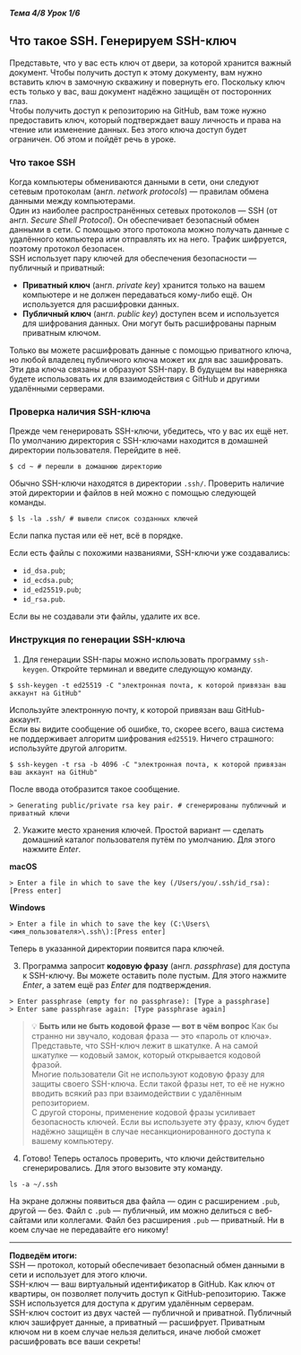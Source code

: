 __*Тема 4/8 Урок 1/6*__  
## Что такое SSH. Генерируем SSH-ключ
Представьте, что у вас есть ключ от двери, за которой хранится важный документ. Чтобы получить доступ к этому документу, вам нужно вставить ключ в замочную скважину и повернуть его. Поскольку ключ есть только у вас, ваш документ надёжно защищён от посторонних глаз.  
Чтобы получить доступ к репозиторию на GitHub, вам тоже нужно предоставить ключ, который подтверждает вашу личность и права на чтение или изменение данных. Без этого ключа доступ будет ограничен. Об этом и пойдёт речь в уроке.  
### Что такое SSH
Когда компьютеры обмениваются данными в сети, они следуют сетевым протоколам (англ. *network protocols*) — правилам обмена данными между компьютерами.  
Один из наиболее распространённых сетевых протоколов — SSH (от англ. *Secure Shell Protocol*). Он обеспечивает безопасный обмен данными в сети. С помощью этого протокола можно получать данные с удалённого компьютера или отправлять их на него. Трафик шифруется, поэтому протокол безопасен.  
SSH использует пару ключей для обеспечения безопасности — публичный и приватный: 
- __Приватный ключ__ (англ. *private key*) хранится только на вашем компьютере и не должен передаваться кому-либо ещё. Он используется для расшифровки данных.
- __Публичный ключ__ (англ. *public key*) доступен всем и используется для шифрования данных. Они могут быть расшифрованы парным приватным ключом.

Только вы можете расшифровать данные с помощью приватного ключа, но любой владелец публичного ключа может их для вас зашифровать. Эти два ключа связаны и образуют SSH-пару.  В будущем вы наверняка будете использовать их для взаимодействия с GitHub и другими удалёнными серверами.  

### Проверка наличия SSH-ключа
Прежде чем генерировать SSH-ключи, убедитесь, что у вас их ещё нет. По умолчанию директория с SSH-ключами находится в домашней директории пользователя. Перейдите в неё.  
```
$ cd ~ # перешли в домашнюю директорию 
```
Обычно SSH-ключи находятся в директории `.ssh/`. Проверить наличие этой директории и файлов в ней можно с помощью следующей команды.  
```
$ ls -la .ssh/ # вывели список созданных ключей 
```
Если папка пустая или её нет, всё в порядке.  

Если есть файлы с похожими названиями, SSH-ключи уже создавались:
- `id_dsa.pub`;
- `id_ecdsa.pub`;
- `id_ed25519.pub`;
- `id_rsa.pub`.

Если вы не создавали эти файлы, удалите их все.  

### Инструкция по генерации SSH-ключа  

1. Для генерации SSH-пары можно использовать программу `ssh-keygen`. Откройте терминал и введите следующую команду.  
```
$ ssh-keygen -t ed25519 -C "электронная почта, к которой привязан ваш аккаунт на GitHub"   
```
Используйте электронную почту, к которой привязан ваш GitHub-аккаунт.  
Если вы видите сообщение об ошибке, то, скорее всего, ваша система не поддерживает алгоритм шифрования `ed25519`. Ничего страшного: используйте другой алгоритм.  
```
$ ssh-keygen -t rsa -b 4096 -C "электронная почта, к которой привязан ваш аккаунт на GitHub"  
```
После ввода отобразится такое сообщение.  
```
> Generating public/private rsa key pair. # сгенерированы публичный и приватный ключи  
```    

2. Укажите место хранения ключей. Простой вариант — сделать домашний каталог пользователя путём по умолчанию. Для этого нажмите *Enter*.  

__macOS__  
```
> Enter a file in which to save the key (/Users/you/.ssh/id_rsa): [Press enter]   
```
   __Windows__  
```
> Enter a file in which to save the key (C:\Users\<имя_пользователя>\.ssh\):[Press enter]   
```
Теперь в указанной директории появится пара ключей.   

3. Программа запросит **кодовую фразу** (англ. *passphrase*) для доступа к SSH-ключу. Вы можете оставить поле пустым. Для этого нажмите *Enter*, а затем ещё раз *Enter* для подтверждения.  
```
> Enter passphrase (empty for no passphrase): [Type a passphrase]
> Enter same passphrase again: [Type passphrase again]   
```  

> 💡 __Быть или не быть кодовой фразе — вот в чём вопрос__
Как бы странно ни звучало, кодовая фраза — это «пароль от ключа». Представьте, что SSH-ключ лежит в шкатулке. А на самой шкатулке — кодовый замок, который открывается кодовой фразой.  
Многие пользователи Git не используют кодовую фразу для защиты своего SSH-ключа. Если такой фразы нет, то её не нужно вводить всякий раз при взаимодействии с удалённым репозиторием.  
С другой стороны, применение кодовой фразы усиливает безопасность ключей. Если вы используете эту фразу, ключ будет надёжно защищён в случае несанкционированного доступа к вашему компьютеру.  

4. Готово! Теперь осталось проверить, что ключи действительно сгенерировались. Для этого вызовите эту команду.  
```
ls -a ~/.ssh   
```  
На экране должны появиться два файла — один с расширением `.pub`, другой — без. Файл с `.pub` — публичный, им можно делиться с веб-сайтами или коллегами. Файл без расширения `.pub` — приватный. Ни в коем случае не передавайте его никому!  

-----
__Подведём итоги:__  
SSH — протокол, который обеспечивает безопасный обмен данными в сети и использует для этого ключи.  
SSH-ключ — ваш виртуальный идентификатор в GitHub. Как ключ от квартиры, он позволяет получить доступ к GitHub-репозиторию. Также SSH используется для доступа к другим удалённым серверам.  
SSH-ключ состоит из двух частей — публичной и приватной. Публичный ключ зашифрует данные, а приватный — расшифрует. Приватным ключом ни в коем случае нельзя делиться, иначе любой сможет расшифровать все ваши секреты!  
